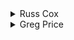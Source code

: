 <details>
<summary>
Russ Cox
</summary>

We use dynamic programming to calculate the best way to use t minutes for all t from 0 to tmax.

When we find out about a new category of problem with points p and length t, we update the best for j minutes by taking the better of what was there already and what we can do by using a p point problem with the best for time j - t.

```cpp
#include <stdio.h>
#include <stdlib.h>
#include <string.h>
#include <assert.h>

#define MAXCAT 10000
#define MAXTIME 10000

int best[MAXTIME+1];

void
main(void)
{
    FILE *fin, *fout;
    int tmax, ncat;
    int i, j, m, p, t;

    fin = fopen("inflate.in", "r");
    fout = fopen("inflate.out", "w");
    assert(fin != NULL && fout != NULL);

    fscanf(fin, "%d %d", &tmax, &ncat);

    for(i=0; i<ncat; i++) {
	fscanf(fin, "%d %d", &p, &t);
	for(j=0; j+t <= tmax; j++)
	    if(best[j]+p > best[j+t])
	    	best[j+t] = best[j]+p;
    }

	m = 0;
    for(i=0; i<=tmax; i++)
	if(m < best[i])
	    m = best[i];

    fprintf(fout, "%d\n", m);
    exit(0);
}
```

</details>

<details>
<summary>
Greg Price
</summary>

After the main 'for' loop that does the actual DP work, we don't need to look at the entire array of best point totals to find the highest one. The array is always nondecreasing, so we simply output the last element of the array.

```cpp
#include <fstream.h>

ifstream fin("inflate.in");
ofstream fout("inflate.out");

const short maxm = 10010;
long best[maxm], m, n;

void
main()
{
    short i, j, len, pts;

    fin >> m >> n;

    for (j = 0; j <= m; j++)
        best[j] = 0;

    for (i = 0; i < n; i++) {
        fin >> pts >> len;
        for (j = len; j <= m; j++)
            if (best[j-len] + pts > best[j])
                best[j] = best[j-len] + pts;
    }
    fout << best[m] << endl; // This is always the highest total.
}
```

</details>


